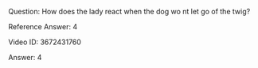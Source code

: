 Question: How does the lady react when the dog wo nt let go of the twig?

Reference Answer: 4

Video ID: 3672431760

Answer: 4

